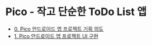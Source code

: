 # Pico - 작고 단순한 ToDo List 앱

- [0. Pico 안드로이드 앱 프로젝트 기획 의도](https://velog.io/@yesue/Pico-0.-Pico-%EC%95%88%EB%93%9C%EB%A1%9C%EC%9D%B4%EB%93%9C-%EC%95%B1-%ED%94%84%EB%A1%9C%EC%A0%9D%ED%8A%B8-%EA%B8%B0%ED%9A%8D)
- [1. Pico 안드로이드 앱 프로젝트 UI 구현](https://velog.io/@yesue/Pico-1.-Pico-%EC%95%88%EB%93%9C%EB%A1%9C%EC%9D%B4%EB%93%9C-%EC%95%B1-%ED%94%84%EB%A1%9C%EC%A0%9D%ED%8A%B8-UI-%EA%B5%AC%ED%98%84)